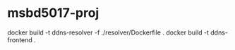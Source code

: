 # msbd5017-proj

docker build -t ddns-resolver -f ./resolver/Dockerfile .
docker build -t ddns-frontend .